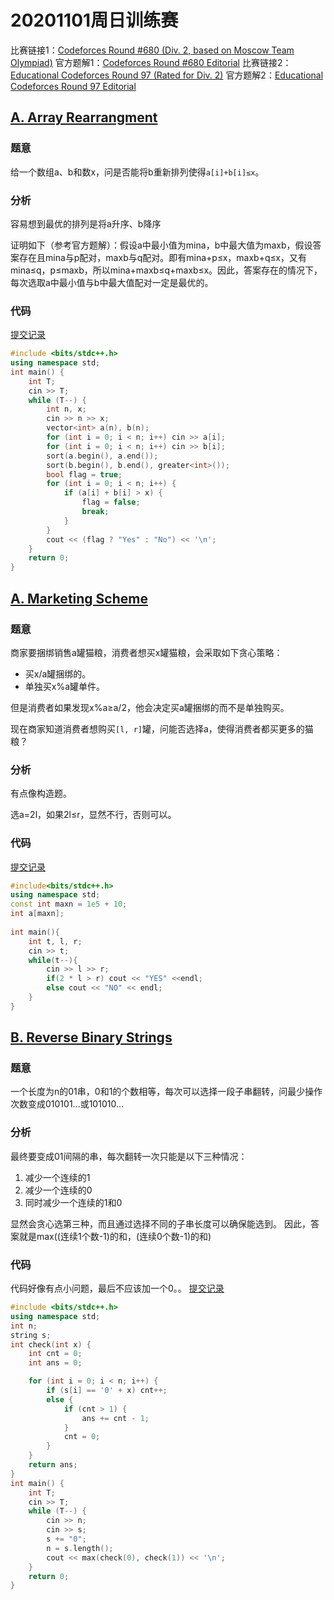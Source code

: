 # 20201101周日训练赛
比赛链接1：[Codeforces Round #680 (Div. 2, based on Moscow Team Olympiad)](http://codeforces.com/contest/1445)
官方题解1：[Codeforces Round #680 Editorial](http://codeforces.com/blog/entry/84248)
比赛链接2：[Educational Codeforces Round 97 (Rated for Div. 2)](http://codeforces.com/contest/1437)
官方题解2：[Educational Codeforces Round 97 Editorial](http://codeforces.com/blog/entry/84149)

## [A. Array Rearrangment](http://codeforces.com/contest/1445/problem/A)
### 题意
给一个数组a、b和数x，问是否能将b重新排列使得`a[i]+b[i]≤x`。

### 分析
容易想到最优的排列是将a升序、b降序

证明如下（参考官方题解）：假设a中最小值为mina，b中最大值为maxb，假设答案存在且mina与p配对，maxb与q配对。即有mina+p≤x，maxb+q≤x，又有mina≤q，p≤maxb，所以mina+maxb≤q+maxb≤x。因此，答案存在的情况下，每次选取a中最小值与b中最大值配对一定是最优的。

### 代码
[提交记录](http://codeforces.com/contest/1445/submission/97393803)

```cpp
#include <bits/stdc++.h>
using namespace std;
int main() {
    int T;
    cin >> T;
    while (T--) {
        int n, x;
        cin >> n >> x;
        vector<int> a(n), b(n);
        for (int i = 0; i < n; i++) cin >> a[i];
        for (int i = 0; i < n; i++) cin >> b[i];
        sort(a.begin(), a.end());
        sort(b.begin(), b.end(), greater<int>());
        bool flag = true;
        for (int i = 0; i < n; i++) {
            if (a[i] + b[i] > x) {
                flag = false;
                break;
            }
        }
        cout << (flag ? "Yes" : "No") << '\n';
    }
    return 0;
}
```

## [A. Marketing Scheme](http://codeforces.com/contest/1437/problem/A)

### 题意
商家要捆绑销售a罐猫粮，消费者想买x罐猫粮，会采取如下贪心策略：

* 买x/a罐捆绑的。
* 单独买x%a罐单件。

但是消费者如果发现x%a≥a/2，他会决定买a罐捆绑的而不是单独购买。

现在商家知道消费者想购买`[l, r]`罐，问能否选择a，使得消费者都买更多的猫粮？

### 分析
有点像构造题。

选a=2l，如果2l≤r，显然不行，否则可以。


### 代码
[提交记录](http://codeforces.com/contest/1437/submission/97355503)

```cpp
#include<bits/stdc++.h>
using namespace std;
const int maxn = 1e5 + 10;
int a[maxn];
 
int main(){
    int t, l, r;
    cin >> t;
    while(t--){
        cin >> l >> r;
        if(2 * l > r) cout << "YES" <<endl;
        else cout << "NO" << endl;
    }
}
```

## [B. Reverse Binary Strings](http://codeforces.com/contest/1437/problem/B)

### 题意
一个长度为n的01串，0和1的个数相等，每次可以选择一段子串翻转，问最少操作次数变成010101...或101010...

### 分析
最终要变成01间隔的串，每次翻转一次只能是以下三种情况：

1. 减少一个连续的1
2. 减少一个连续的0
3. 同时减少一个连续的1和0

显然会贪心选第三种，而且通过选择不同的子串长度可以确保能选到。
因此，答案就是max((连续1个数-1)的和，(连续0个数-1)的和)

### 代码
代码好像有点小问题，最后不应该加一个0。。
[提交记录](http://codeforces.com/contest/1437/submission/97357898)

```cpp
#include <bits/stdc++.h>
using namespace std;
int n;
string s;
int check(int x) {
    int cnt = 0;
    int ans = 0;

    for (int i = 0; i < n; i++) {
        if (s[i] == '0' + x) cnt++;
        else {
            if (cnt > 1) {
                ans += cnt - 1;
            }
            cnt = 0;
        }
    }
    return ans;
}
int main() {
    int T;
    cin >> T;
    while (T--) {
        cin >> n;
        cin >> s;
        s += "0";
        n = s.length();
        cout << max(check(0), check(1)) << '\n';
    }
    return 0;
}

```